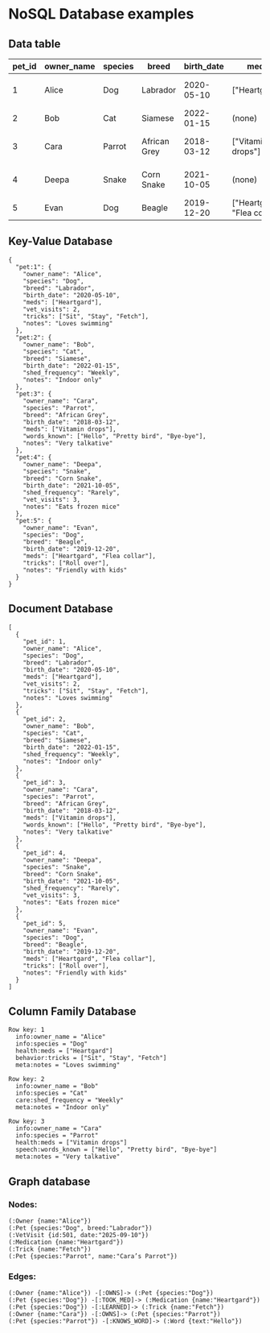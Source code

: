 # NoSQL Database examples

## Data table

| pet_id | owner_name | species | breed        | birth_date | meds                         | vet_visits | tricks                   | shed_frequency | words_known                         | notes              |
| ------ | ---------- | ------- | ------------ | ---------- | ---------------------------- | ---------- | ------------------------ | -------------- | ----------------------------------- | ------------------ |
| 1      | Alice      | Dog     | Labrador     | 2020-05-10 | ["Heartgard"]                | 2          | ["Sit", "Stay", "Fetch"] | (none)         | (none)                              | Loves swimming     |
| 2      | Bob        | Cat     | Siamese      | 2022-01-15 | (none)                       | 1          | (none)                   | "Weekly"       | (none)                              | Indoor only        |
| 3      | Cara       | Parrot  | African Grey | 2018-03-12 | ["Vitamin drops"]            | (none)     | (none)                   | (none)         | ["Hello", "Pretty bird", "Bye-bye"] | Very talkative     |
| 4      | Deepa      | Snake   | Corn Snake   | 2021-10-05 | (none)                       | 3          | (none)                   | "Rarely"       | (none)                              | Eats frozen mice   |
| 5      | Evan       | Dog     | Beagle       | 2019-12-20 | ["Heartgard", "Flea collar"] | (none)     | ["Roll over"]            | (none)         | (none)                              | Friendly with kids |

## Key-Value Database

```
{
  "pet:1": {
    "owner_name": "Alice",
    "species": "Dog",
    "breed": "Labrador",
    "birth_date": "2020-05-10",
    "meds": ["Heartgard"],
    "vet_visits": 2,
    "tricks": ["Sit", "Stay", "Fetch"],
    "notes": "Loves swimming"
  },
  "pet:2": {
    "owner_name": "Bob",
    "species": "Cat",
    "breed": "Siamese",
    "birth_date": "2022-01-15",
    "shed_frequency": "Weekly",
    "notes": "Indoor only"
  },
  "pet:3": {
    "owner_name": "Cara",
    "species": "Parrot",
    "breed": "African Grey",
    "birth_date": "2018-03-12",
    "meds": ["Vitamin drops"],
    "words_known": ["Hello", "Pretty bird", "Bye-bye"],
    "notes": "Very talkative"
  },
  "pet:4": {
    "owner_name": "Deepa",
    "species": "Snake",
    "breed": "Corn Snake",
    "birth_date": "2021-10-05",
    "shed_frequency": "Rarely",
    "vet_visits": 3,
    "notes": "Eats frozen mice"
  },
  "pet:5": {
    "owner_name": "Evan",
    "species": "Dog",
    "breed": "Beagle",
    "birth_date": "2019-12-20",
    "meds": ["Heartgard", "Flea collar"],
    "tricks": ["Roll over"],
    "notes": "Friendly with kids"
  }
}

```

## Document Database

```
[
  {
    "pet_id": 1,
    "owner_name": "Alice",
    "species": "Dog",
    "breed": "Labrador",
    "birth_date": "2020-05-10",
    "meds": ["Heartgard"],
    "vet_visits": 2,
    "tricks": ["Sit", "Stay", "Fetch"],
    "notes": "Loves swimming"
  },
  {
    "pet_id": 2,
    "owner_name": "Bob",
    "species": "Cat",
    "breed": "Siamese",
    "birth_date": "2022-01-15",
    "shed_frequency": "Weekly",
    "notes": "Indoor only"
  },
  {
    "pet_id": 3,
    "owner_name": "Cara",
    "species": "Parrot",
    "breed": "African Grey",
    "birth_date": "2018-03-12",
    "meds": ["Vitamin drops"],
    "words_known": ["Hello", "Pretty bird", "Bye-bye"],
    "notes": "Very talkative"
  },
  {
    "pet_id": 4,
    "owner_name": "Deepa",
    "species": "Snake",
    "breed": "Corn Snake",
    "birth_date": "2021-10-05",
    "shed_frequency": "Rarely",
    "vet_visits": 3,
    "notes": "Eats frozen mice"
  },
  {
    "pet_id": 5,
    "owner_name": "Evan",
    "species": "Dog",
    "breed": "Beagle",
    "birth_date": "2019-12-20",
    "meds": ["Heartgard", "Flea collar"],
    "tricks": ["Roll over"],
    "notes": "Friendly with kids"
  }
]

```

## Column Family Database

```
Row key: 1
  info:owner_name = "Alice"
  info:species = "Dog"
  health:meds = ["Heartgard"]
  behavior:tricks = ["Sit", "Stay", "Fetch"]
  meta:notes = "Loves swimming"

Row key: 2
  info:owner_name = "Bob"
  info:species = "Cat"
  care:shed_frequency = "Weekly"
  meta:notes = "Indoor only"

Row key: 3
  info:owner_name = "Cara"
  info:species = "Parrot"
  health:meds = ["Vitamin drops"]
  speech:words_known = ["Hello", "Pretty bird", "Bye-bye"]
  meta:notes = "Very talkative"

```

## Graph database

### Nodes:

```
(:Owner {name:"Alice"})
(:Pet {species:"Dog", breed:"Labrador"})
(:VetVisit {id:501, date:"2025-09-10"})
(:Medication {name:"Heartgard"})
(:Trick {name:"Fetch"})
(:Pet {species:"Parrot", name:"Cara’s Parrot"})

```

### Edges:

```
(:Owner {name:"Alice"}) -[:OWNS]-> (:Pet {species:"Dog"})
(:Pet {species:"Dog"}) -[:TOOK_MED]-> (:Medication {name:"Heartgard"})
(:Pet {species:"Dog"}) -[:LEARNED]-> (:Trick {name:"Fetch"})
(:Owner {name:"Cara"}) -[:OWNS]-> (:Pet {species:"Parrot"})
(:Pet {species:"Parrot"}) -[:KNOWS_WORD]-> (:Word {text:"Hello"})

```
